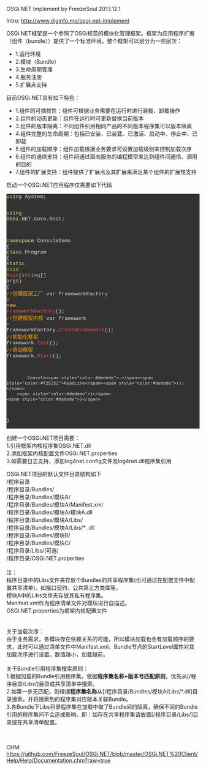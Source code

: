 OSGi.NET Implement by FreezeSoul 2013.12.1

Intro: http://www.diginfo.me/osgi-net-implement  

</h3>
OSGi.NET框架是一个参照了OSGi规范的模块化管理框架。框架为应用程序扩展（组件（bundle））提供了一个标准环境。整个框架可以划分为一些层次：
<ul>
<li>1.运行环境</li>
<li>2.模块（Bundle）</li>
<li>3.生命周期管理</li>
<li>4.服务注册</li>
<li>5.扩展点支持</li>
</ul>
目前OSGi.NET具有如下特色：
<ul>
<li>1.组件的可插拔性：组件可根据业务需要在运行时进行装载、卸载操作</li>
<li>2.组件的动态更新：组件在运行时可更新替换当前版本</li>
<li>3.组件的版本隔离：不同组件引用相同产品的不同版本程序集可以版本隔离</li>
<li>4.组件完整的生命周期：包括已安装、已装载、已激活、启动中、停止中、已卸载</li>
<li>5.组件的加载顺序：组件加载根据业务要求可设置加载级别来控制加载次序</li>
<li>6.组件的通信支持：组件间通过面向服务的编程模型来达到组件间通信、调用的目的</li>
<li>7.组件的扩展支持：组件提供了扩展点及其扩展来满足某个组件的扩展性支持</li>
</ul>
启动一个OSGi.NET应用程序仅需要如下代码
<p style="background-color:#323232">
<pre style="color:#dedede; background-color:#323232; font-size:10pt; font-family:'Courier New';"><span style="color:#f0e68c">using</span> System<span style="color:#dedede">;</span>

<span style="color:#f0e68c">using</span> OSGi<span style="color:#dedede">.</span>NET<span style="color:#dedede">.</span>Core<span style="color:#dedede">.</span>Root<span style="color:#dedede">;</span>

<span style="color:#f0e68c">namespace</span> ConsoleDemo
<span style="color:#dedede">{</span>
    <span style="color:#f0e68c">class</span> Program
    <span style="color:#dedede">{</span>
        <span style="color:#f0e68c">static</span> <span style="color:#bdb66b">void</span> <span style="color:#f25252">Main</span><span style="color:#dedede">(</span><span style="color:#bdb66b">string</span><span style="color:#dedede">[]</span> args<span style="color:#dedede">)</span>
        <span style="color:#dedede">{</span>
            <span style="color:#ffa500">//创建框架工厂</span>
            var frameworkFactory <span style="color:#dedede">=</span> <span style="color:#f0e68c">new</span> <span style="color:#f25252">FrameworkFactory</span><span style="color:#dedede">();</span>
            <span style="color:#ffa500">//创建框架内核</span>
            var framework <span style="color:#dedede">=</span> frameworkFactory<span style="color:#dedede">.</span><span style="color:#f25252">CreateFramework</span><span style="color:#dedede">();</span>
            <span style="color:#ffa500">//初始化框架</span>
            framework<span style="color:#dedede">.</span><span style="color:#f25252">Init</span><span style="color:#dedede">();</span>
            <span style="color:#ffa500">//启动框架</span>
            framework<span style="color:#dedede">.</span><span style="color:#f25252">Start</span><span style="color:#dedede">();</span>

            Console<span style="color:#dedede">.</span><span style="color:#f25252">ReadLine</span><span style="color:#dedede">();</span>
        <span style="color:#dedede">}</span>
    <span style="color:#dedede">}</span>
<span style="color:#dedede">}</span>
</pre>
</p>

<p>
创建一个OSGi.NET项目需要：<br/>
1.引用框架内核程序集OSGi.NET.dll<br/>
2.添加框架内核配置文件OSGi.NET.properties<br/>
3.如需要日志支持，添加log4net.config文件及log4net.dll程序集引用<br/>
</p>

OSGi.NET项目的默认文件目录结构如下<br/>
/程序目录<br/>
/程序目录/Bundles/<br/>
/程序目录/Bundles/模块A/<br/>
/程序目录/Bundles/模块A/Manifest.xml<br/>
/程序目录/Bundles/模块A/模块A.dll<br/>
/程序目录/Bundles/模块A/Libs/<br/>
/程序目录/Bundles/模块A/Libs/* .dll<br/>
/程序目录/Bundles/模块B/<br/>
/程序目录/Bundles/模块C/<br/>
/程序目录/Libs/(可选)<br/>
/程序目录/OSGi.NET.properties<br/>
<br/>
注：<br/>
程序目录中的Libs文件夹存放个Bundles的共享程序集(也可通过在配置文件中配置共享清单)，如接口契约、公共第三方类库等。<br/>
模块A中的Libs文件夹存放其私有程序集。<br/>
Manifest.xml作为程序清单文件对模块进行自描述。<br/>
OSGi.NET.properties为框架内核配置文件<br/>
<br/><br/>
关于加载次序：<br/>
由于业务需求，各模块存在依赖关系的可能，所以模块加载也会有加载顺序的要求，此时可以通过清单文件中Manifest.xml，Bundle节点的StartLevel属性对其加载次序进行设置。数值越小，加载越前。
<br/><br/>
关于Bundle引用程序集搜索原则：<br/>
1.根据加载的Bundle引用程序集，依据<b>程序集名称+版本号匹配原则</b>，优先从[/程序目录/Libs/]目录或共享清单中搜索。<br/>
2.如第一步无匹配，则根据<b>程序集名称</b>从[/程序目录/Bundles/模块A/Libs/*.dll]目录搜索，并将搜索到的程序集对应版本关联Bundle。<br/>
3.各Bundle下Libs目录程序集在加载中做了Bundle间的隔离，确保不同的Bundle引用的程序集间不会造成影响。即：如存在共享程序集请放置[/程序目录/Libs/]目录或在共享清单配置。<br/>
<br/><br/>

CHM: https://github.com/FreezeSoul/OSGi.NET/blob/master/OSGi.NET%20Client/Help/Help/Documentation.chm?raw=true
